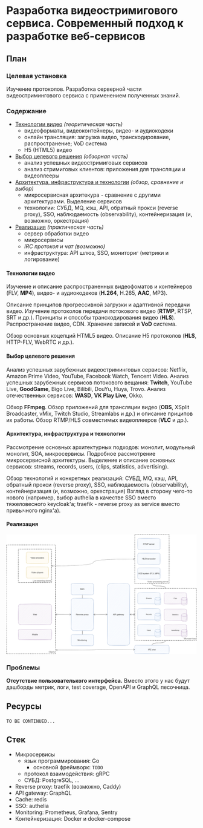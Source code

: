# Разработка видеостримигового сервиса. Современный подход к разработке веб-сервисов

## План

### Целевая установка

Изучение протоколов.
Разработка серверной части видеостримингового сервиса с применением полученных знаний.

### Содержание

- [Технологии видео](#технологии-видео) _(теоритическая часть)_
    - видеоформаты, видеоконтейнеры, видео- и аудиокодеки
    - онлайн трансляция: загрузка видео, транскодирование, распространение; VoD система
    - H5 (HTML5) видео
- [Выбор целевого решения](#выбор-целевого-решения) _(обзорная часть)_
    - анализ успешных видеостримиговых сервисов
    - анализ стримиговых клиентов: приложения для трансляции и видеоплееры
- [Архитектура, инфраструктура и технологии](#архитектура,-инфраструктура-и-технологии) _(обзор, сравнение и выбор)_
    - микросервисная архитекура - сравнение с другими архитектурами. Выделение сервисов
    - технологии: СУБД, MQ, кэш, API, обратный прокси (reverse proxy), SSO, наблюдаемость (observability), контейнеризация (и, возможно, оркестрация)
- [Реализация](#реализация) _(практическая часть)_
    - сервер обработки видео
    - микросервисы
    - _IRC протокол и чат (возможно)_
    - инфраструктура: API шлюз, SSO, мониториг (метрики и логирование)

#### Технологии видео

Изучение и описание распространенных видеофоматов и контейнеров (FLV, **MP4**), видео- и аудиокодеков (**H.264**, H.265, **AAC**, MP3).

Описание принципов прогрессивной загрузки и адаптивной передачи видео. 
Изучение протоколов передачи потокового видео (**RTMP**, RTSP, SRT и др.). 
Принципы и способы транскодирования видео (**HLS**). 
Распространение видео, CDN. Хранение записей и **VoD** система.

Обзор основных коцепций HTML5 видео. 
Описание H5 протоколов (**HLS**, HTTP-FLV, WebRTC и др.).

#### Выбор целевого решения

Анализ успешных зарубежных видеостриминговых сервисов: Netflix, Amazon Prime Video, YouTube, Facebook Watch, Tencent Video.
Анализ успешных зарубежных сервисов потокового вещания: **Twitch**, YouTube Live, **GoodGame**, Bigo Live, Bilibili, DouYu, Huya, Trovo.
Анализ отечественных сервисов: **WASD**, **VK Play Live**, Okko.

Обхор **FFmpeg**. Обзор приложений для трансляции видео (**OBS**, XSplit Broadcaster, vMix, Twitch Studio, Streamlabs и др.) и описание приципов их работы. 
Обзор RTMP/HLS совместимых видеоплееров (**VLC** и др.).

#### Архитектура, инфраструктура и технологии

Рассмотрение основных архитектурных подходов: монолит, модульный монолит, SOA, микросервисы. Подробное рассмотрение микросервисной архитектуры. Выделение и описание основных сервисов: streams, records, users, (clips, statistics, advertising).

Обзор технологий и конкретных реализаций: СУБД, MQ, кэш, API, обратный прокси (reverse proxy), SSO, наблюдаемость (observability), контейнеризация (и, возможно, оркестрация) 
Взгляд в сторону чего-то нового (например, выбор authelia в качестве SSO вместо тяжеловесного keycloak'а; traefik - reverse proxy as service вместо привычного nginx'а).

#### Реализация

<img src="../assets/images/design-overview.png" width="600"/>

### Проблемы

**Отсутствие пользователького интерфейса.** Вместо этого у нас будут дашборды метрик, логи, test coverage, OpenAPI и GraphQL песочница.

## Ресурсы

`TO BE CONTINUED...`

## Стек

- Микросервисы
    - язык программирования: Go
        - основной фреймворк: `TODO`
    - протокол взаимодействия: gRPC
    - СУБД: PostgreSQL, ...
- Reverse proxy: traefik (возможно, Caddy)
- API gateway: GraphQL
- Cache: redis
- SSO: authelia
- Monitoring: Prometheus, Grafana, Sentry
- Контейнеризация: Docker и docker-compose
